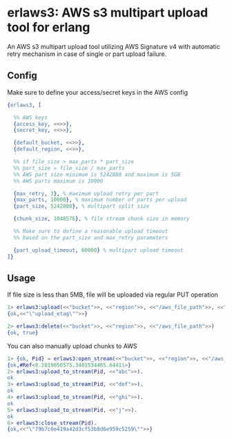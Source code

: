 # erlaws3: AWS s3 multipart upload tool for erlang #

An AWS s3 multipart upload tool utilizing AWS Signature v4 with automatic retry mechanism in case of single or part upload failure.

## Config ##

Make sure to define your access/secret keys in the AWS config

```erlang
{erlaws3, [

  %% AWS keys
  {access_key, <<>>},
  {secret_key, <<>>},

  {default_bucket, <<>>},
  {default_region, <<>>},

  %% if file_size > max_parts * part_size
  %% part_size = file_size / max_parts
  %% AWS part size minimum is 5242880 and maximum is 5GB
  %% AWS parts maximum is 10000

  {max_retry, 3}, % maximum upload retry per part
  {max_parts, 10000}, % maximum number of parts per upload
  {part_size, 5242880}, % multipart split size

  {chunk_size, 1048576}, % file stream chunk size in memory

  %% Make sure to define a reasonable upload timeout
  %% based on the part_size and max_retry parameters

  {part_upload_timeout, 60000} % multipart upload timeout
]}
```

## Usage ##

If file size is less than 5MB, file will be uploaded via regular PUT operation

```erlang
1> erlaws3:upload(<<"bucket">>, <<"region">>, <<"/aws_file_path">>, <<"/input_file_path">>)
{ok,<<"\"upload_etag\"">>}

2> erlaws3:delete(<<"bucket">>, <<"region">>, <<"/aws_file_path">>)
{ok, true}
```

You can also manually upload chunks to AWS

```erlang
1> {ok, Pid} = erlaws3:open_stream(<<"bucket">>, <<"region">>, <<"/aws_file_path">>, 10).
{ok,#Ref<0.2819056575.3481534465.64411>}
2> erlaws3:upload_to_stream(Pid, <<"abc">>).
ok
3> erlaws3:upload_to_stream(Pid, <<"def">>).
ok
4> erlaws3:upload_to_stream(Pid, <<"ghi">>).
ok
5> erlaws3:upload_to_stream(Pid, <<"j">>).
ok
6> erlaws3:close_stream(Pid).
{ok,<<"\"79b7c0e419a42d3cf53b8d6e959c5259\"">>}
```